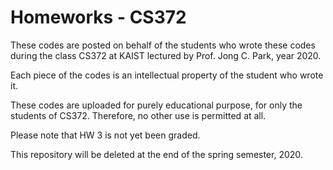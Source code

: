 # Homeworks - CS372

These codes are posted on behalf of the students who wrote these codes during the class CS372 at KAIST lectured by Prof. Jong C. Park, year 2020.

Each piece of the codes is an intellectual property of the student who wrote it.

These codes are uploaded for purely educational purpose, for only the students of CS372. Therefore, no other use is permitted at all.

Please note that HW 3 is not yet been graded.

This repository will be deleted at the end of the spring semester, 2020.
